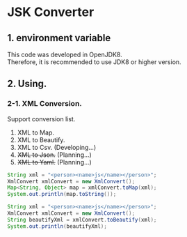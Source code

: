 # JSK Converter

## 1. environment variable
This code was developed in OpenJDK8.  
Therefore, it is recommended to use JDK8 or higher version.

## 2. Using.
### 2-1. XML Conversion.
Support conversion list.
1. XML to Map.
2. XML to Beautify.
3. XML to Csv. (Developing...)
4. ~~XML to Json.~~ (Planning...)
5. ~~XML to Yaml.~~ (Planning...)

```java
String xml = "<person><name>js</name></person>";
XmlConvert xmlConvert = new XmlConvert();
Map<String, Object> map = xmlConvert.toMap(xml);
System.out.println(map.toString());
```

```java
String xml = "<person><name>js</name></person>";
XmlConvert xmlConvert = new XmlConvert();
String beautifyXml = xmlConvert.toBeautify(xml);
System.out.println(beautifyXml);
```